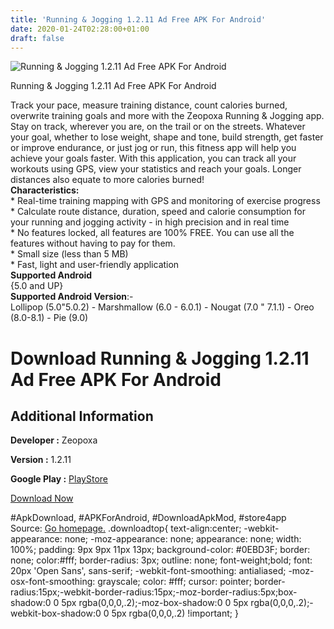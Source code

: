 ```yaml
---
title: 'Running & Jogging 1.2.11 Ad Free APK For Android'
date: 2020-01-24T02:28:00+01:00
draft: false
---
```


![Running & Jogging 1.2.11 Ad Free APK For Android](https://i0.wp.com/apkhome.net/wp-content/uploads/2020/01/Running-Jogging-1.2.11-Ad-Free.png "Running & Jogging 1.2.11 Ad Free APK For Android")

  

Running & Jogging 1.2.11 Ad Free APK For Android

Track your pace, measure training distance, count calories burned, overwrite training goals and more with the Zeopoxa Running & Jogging app. Stay on track, wherever you are, on the trail or on the streets. Whatever your goal, whether to lose weight, shape and tone, build strength, get faster or improve endurance, or just jog or run, this fitness app will help you achieve your goals faster. With this application, you can track all your workouts using GPS, view your statistics and reach your goals. Longer distances also equate to more calories burned!  
**Characteristics:**  
\* Real-time training mapping with GPS and monitoring of exercise progress  
\* Calculate route distance, duration, speed and calorie consumption for your running and jogging activity - in high precision and in real time  
\* No features locked, all features are 100% FREE. You can use all the features without having to pay for them.  
\* Small size (less than 5 MB)  
\* Fast, light and user-friendly application  
**Supported Android**  
{5.0 and UP}  
**Supported Android Version**:-  
Lollipop (5.0"5.0.2) - Marshmallow (6.0 - 6.0.1) - Nougat (7.0 " 7.1.1) - Oreo (8.0-8.1) - Pie (9.0)

Download Running & Jogging 1.2.11 Ad Free APK For Android
=========================================================

Additional Information
----------------------

**Developer :** Zeopoxa

**Version :** 1.2.11

**Google Play :** [PlayStore](https://play.google.com/store/apps/details?id=com.zeopoxa.fitness.running&hl=en)

  

[Download Now](https://store4app.co/post/running-amp-jogging-1-2-11-ad-free-apk-for-android_1579781162)

  
#ApkDownload, #APKForAndroid, #DownloadApkMod, #store4app  
Source: [Go homepage.](https://store4app.co/post/running-amp-jogging-1-2-11-ad-free-apk-for-android_1579781162) .downloadtop{ text-align:center; -webkit-appearance: none; -moz-appearance: none; appearance: none; width: 100%; padding: 9px 9px 11px 13px; background-color: #0EBD3F; border: none; color:#fff; border-radius: 3px; outline: none; font-weight;bold; font: 20px 'Open Sans', sans-serif; -webkit-font-smoothing: antialiased; -moz-osx-font-smoothing: grayscale; color: #fff; cursor: pointer; border-radius:15px;-webkit-border-radius:15px;-moz-border-radius:5px;box-shadow:0 0 5px rgba(0,0,0,.2);-moz-box-shadow:0 0 5px rgba(0,0,0,.2);-webkit-box-shadow:0 0 5px rgba(0,0,0,.2) !important; }